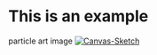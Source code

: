 # This is an example 
particle art image
[![Canvas-Sketch](./output/2024.08.19-10.20.57.png)](https://github.com/kemalmao19/canvas-sketch-ts)
